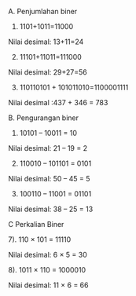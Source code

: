A. Penjumlahan biner
   
1.  1101+1011=11000

Nilai desimal: 13+11=24

2.  11101+11011=111000

Nilai desimal: 29+27=56

3.  110110101 + 101011010=1100001111

Nilai desimal :437 + 346 = 783

B. Pengurangan biner

1.   10101 – 10011
= 10

Nilai desimal:
21 – 19
= 2

2. 110010 – 101101
= 0101

Nilai desimal:
50 – 45
= 5

3.  100110 – 11001
= 01101

Nilai desimal:
38 – 25
= 13

C Perkalian Biner

7). 110 × 101
= 11110

Nilai desimal:
6 × 5
= 30

8). 1011 × 110
= 1000010

Nilai desimal:
11 × 6
= 66
